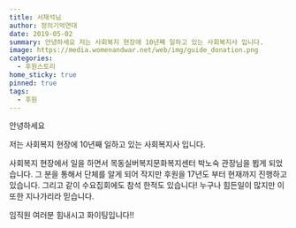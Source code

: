 ```yaml
---
title: 서재석님
author: 정의기억연대
date: 2019-05-02
summary: 안녕하세요 저는 사회복지 현장에 10년째 일하고 있는 사회복지사 입니다.
image: https://media.womenandwar.net/web/img/guide_donation.png
categories:
  - 후원스토리
home_sticky: true
pinned: true
tags:
  - 후원
---
```

안녕하세요 



저는 사회복지 현장에 10년째 일하고 있는 사회복지사 입니다. 



사회복지 현장에서 일을 하면서 목동실버복지문화복지센터 박노숙 관장님을 뵙게 되었습니다. 그 분을 통해서 단체를 알게 되어 작지만 후원을 17년도 부터 현재까지 진행하고 있습니다. 그리고 같이 수요집회에도 참석 한적도 있습니다! 누구나 힘든일이 많지만 이 또한 지나가리라 믿습니다.



임직원 여러분 힘내시고 화이팅입니다!!